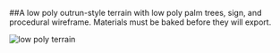 ##A low poly outrun-style terrain with low poly palm trees, sign, and procedural wireframe. Materials must be baked before they will export.

![low poly terrain](lowpolyterrain.blend)
